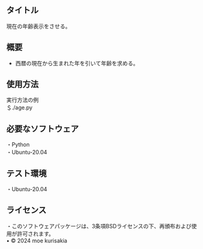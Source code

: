## タイトル  
現在の年齢表示をさせる。

## 概要  
- 西暦の現在から生まれた年を引いて年齢を求める。

## 使用方法  
実行方法の例    
＄./age.py  

## 必要なソフトウェア  
・Python  
・Ubuntu-20.04  

## テスト環境  
・Ubuntu-20.04  

## ライセンス
・このソフトウェアパッケージは、3条項BSDライセンスの下、再頒布および使用が許可されます。  
• © 2024 moe kurisakia  
